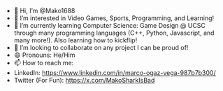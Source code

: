 - 👋 Hi, I’m @Mako1688
- 👀 I’m interested in Video Games, Sports, Programming, and Learning!
- 🌱 I’m currently learning Computer Science: Game Design @ UCSC through many programming languages (C++, Python, Javascript, and many more!).
Also learning how to kickflip!
- 💞️ I’m looking to collaborate on any project I can be proud of!
- 😄 Pronouns: He/Him
- 📫 How to reach me:
- LinkedIn: https://www.linkedin.com/in/marco-ogaz-vega-987b7b300/
- Twitter (For Fun): https://x.com/MakoSharkIsBad

